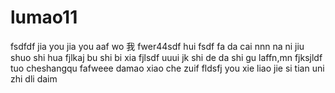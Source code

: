 # lumao11
fsdfdf
jia you 
jia you 
aaf wo 我
fwer44sdf 
hui fsdf
fa da cai nnn
na ni jiu shuo shi hua 
fjlkaj bu shi bi xia
fjlsdf
uuui
jk
shi de da shi gu laffn,mn
fjksjldf tuo cheshangqu
fafweee
damao xiao che zuif fldsfj
you xie liao jie 
si tian
uni zhi dli daim
